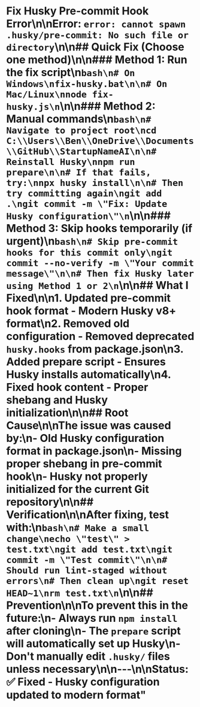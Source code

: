 # Fix Husky Pre-commit Hook Error\n\n**Error:** `error: cannot spawn .husky/pre-commit: No such file or directory`\n\n## Quick Fix (Choose one method)\n\n### Method 1: Run the fix script\n```bash\n# On Windows\nfix-husky.bat\n\n# On Mac/Linux\nnode fix-husky.js\n```\n\n### Method 2: Manual commands\n```bash\n# Navigate to project root\ncd C:\\Users\\Ben\\OneDrive\\Documents\\GitHub\\StartupNameAI\n\n# Reinstall Husky\nnpm run prepare\n\n# If that fails, try:\nnpx husky install\n\n# Then try committing again\ngit add .\ngit commit -m \"Fix: Update Husky configuration\"\n```\n\n### Method 3: Skip hooks temporarily (if urgent)\n```bash\n# Skip pre-commit hooks for this commit only\ngit commit --no-verify -m \"Your commit message\"\n\n# Then fix Husky later using Method 1 or 2\n```\n\n## What I Fixed\n\n1. **Updated pre-commit hook format** - Modern Husky v8+ format\n2. **Removed old configuration** - Removed deprecated `husky.hooks` from package.json\n3. **Added prepare script** - Ensures Husky installs automatically\n4. **Fixed hook content** - Proper shebang and Husky initialization\n\n## Root Cause\n\nThe issue was caused by:\n- Old Husky configuration format in package.json\n- Missing proper shebang in pre-commit hook\n- Husky not properly initialized for the current Git repository\n\n## Verification\n\nAfter fixing, test with:\n```bash\n# Make a small change\necho \"test\" > test.txt\ngit add test.txt\ngit commit -m \"Test commit\"\n\n# Should run lint-staged without errors\n# Then clean up\ngit reset HEAD~1\nrm test.txt\n```\n\n## Prevention\n\nTo prevent this in the future:\n- Always run `npm install` after cloning\n- The `prepare` script will automatically set up Husky\n- Don't manually edit `.husky/` files unless necessary\n\n---\n\n**Status:** ✅ Fixed - Husky configuration updated to modern format"